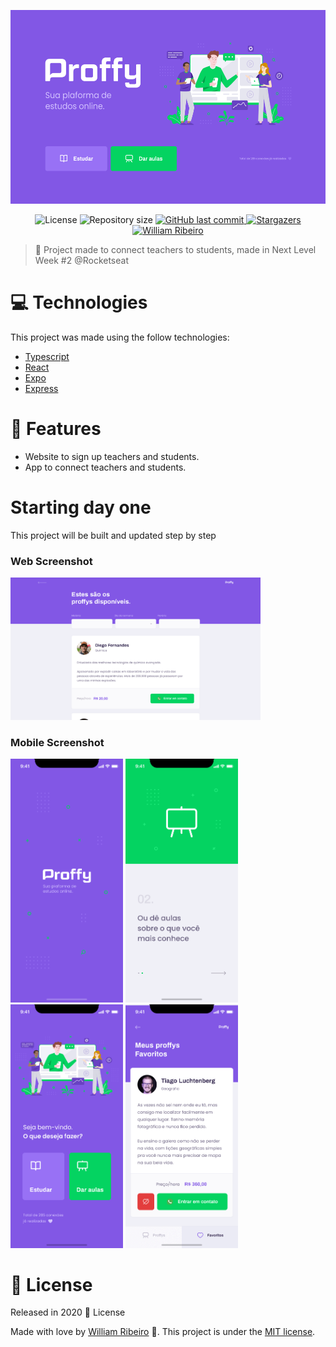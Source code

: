 <p align="center">
   <img src="./.github/web-landing.png" alt="Proffy" width="650" height="310"/>
</p>

<p align="center">	

 <img alt="License" src="https://img.shields.io/badge/license-MIT-8257E5">

  <img alt="Repository size" src="https://img.shields.io/github/repo-size/stilljag/proffy?color=774DD6" >
  
  <a href="https://github.com/stilljag/proffy/commits/master">  
  
  
  <img alt="GitHub last commit" src="https://img.shields.io/github/last-commit/stilljag/proffy?color=774DD6">
  </a> 

  
 
  <a href="https://github.com/stilljag/proffy/stargazers">
    <img alt="Stargazers" src="https://img.shields.io/github/stars/stilljag/proffy?color=8257E5&logo=github">
  </a>
     <a href="https://www.linkedin.com/in/william-ribeiro-0b5ab911a/">
      <img alt="William Ribeiro" src="https://img.shields.io/badge/-WilliamRibeiro-8257e5?style=flat&logo=Linkedin&logoColor=white" />
   </a>

</p>

> :rocket: Project made to connect teachers to students, made in Next Level Week #2 @Rocketseat

# :computer: Technologies
This project was made using the follow technologies:

* [Typescript](https://www.typescriptlang.org/)      
* [React](https://reactjs.org/)      
* [Expo](https://expo.io/)       
* [Express](https://expressjs.com/)      

# :rocket: Features

* Website to sign up teachers and students.
* App to connect teachers and students.

# Starting day one

This project will be built and updated step by step




### Web Screenshot
<div>
   
   <img src="./.github/web-list.png" width="400px">
</div>

### Mobile Screenshot
<div>
   <img src="./.github/mobile-splash.png" width="180">
   <img src="./.github/mobile-onboarding.png" width="180">
   <img src="./.github/mobile-home.png" width="180">
   <img src="./.github/mobile-favoritos.png" width="180">
</div>

     










# :closed_book: License

Released in 2020 :closed_book: License

Made with love by [William Ribeiro](https://github.com/stilljag) 🚀.
This project is under the [MIT license](./LICENSE).



